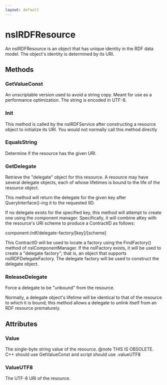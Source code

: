 ```yaml
---
layout: default
---
```


# nsIRDFResource #

An nsIRDFResource is an object that has unique identity in the 
RDF data model. The object's identity is determined by its URI.


## Methods ##

### GetValueConst ###

An unscriptable version used to avoid a string copy. Meant
for use as a performance optimization. The string is encoded
in UTF-8.


### Init ###

This method is called by the nsIRDFService after constructing
a resource object to initialize its URI. You would not normally
call this method directly


### EqualsString ###

Determine if the resource has the given URI.


### GetDelegate ###

Retrieve the "delegate" object for this resource. A resource
may have several delegate objects, each of whose lifetimes is
bound to the life of the resource object.

This method will return the delegate for the given key after
QueryInterface()-ing it to the requested IID.

If no delegate exists for the specified key, this method will
attempt to create one using the component manager. Specifically,
it will combine aKey with the resource's URI scheme to produce
a ContractID as follows:

  component:/rdf/delegate-factory/[key]/[scheme]

This ContractID will be used to locate a factory using the
FindFactory() method of nsIComponentManager. If the nsIFactory
exists, it will be used to create a "delegate factory"; that
is, an object that supports nsIRDFDelegateFactory. The delegate
factory will be used to construct the delegate object.


### ReleaseDelegate ###

Force a delegate to be "unbound" from the resource.

Normally, a delegate object's lifetime will be identical to
that of the resource to which it is bound; this method allows a
delegate to unlink itself from an RDF resource prematurely.


## Attributes ##

### Value ###

The single-byte string value of the resource.
@note THIS IS OBSOLETE. C++ should use GetValueConst and script
      should use .valueUTF8


### ValueUTF8 ###

The UTF-8 URI of the resource.

